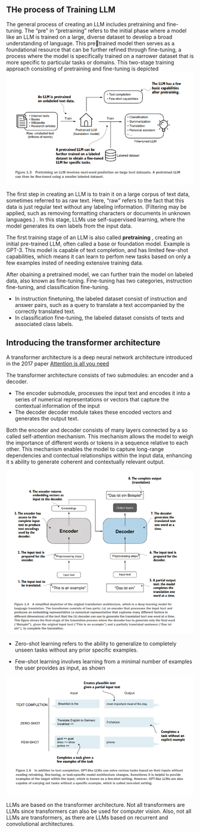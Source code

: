 ## THe process of Training LLM
The general process of creating an LLM includes pretraining and fine-tuning. The
“pre” in “pretraining” refers to the initial phase where a model like an LLM is trained
on a large, diverse dataset to develop a broad understanding of language. This pretrained model then serves as a foundational resource that can be further refined
through fine-tuning, a process where the model is specifically trained on a narrower
dataset that is more specific to particular tasks or domains. This two-stage training
approach consisting of pretraining and fine-tuning is depicted
![Training Process](../Images/training.png)

The first step in creating an LLM is to train it on a large corpus of text data, sometimes
referred to as raw text. Here, “raw” refers to the fact that this data is just regular text
without any labeling information. (Filtering may be applied, such as removing formatting characters or documents in unknown languages.) . In this stage, LLMs use self-supervised learning, where the model generates its own labels from the input data.

The first training stage of an LLM is also called **pretraining** , creating an initial pre-trained LLM, often called a base or foundation model. Example is GPT-3. This model is capable of text completion, and has limited few-shot capabilities, which means it can learn to perfom new tasks based on only a few examples insted of needing extensive training data.

After obaining a pretrained model, we can further train the model on labeled data, also known as fine-tuning. Fine-tuning has two categories, instruction fine-tuning, and classification fine-tuning.

* In instruction finetuning, the labeled dataset consist of instruction and answer pairs, such as a query to translate a text accompanied by the correctly translated text. 
* In classification fine-tuning, the labeled dataset consists of texts and associated class labels.

## Introducing the transformer architecture
A transformer architecture is a deep neural network architecture introduced in the 2017 paper  [Attention is all you need](https://arxiv.org/abs/1706.03762)

The transformer architecture consists of two submodules: an encoder and a decoder.
* The encoder submodule, processes the input text and encodes it into a series of numerical representations or vectors that capture the contextual information of the input
* The decoder decoder module takes these encoded vectors and generates the output text.

Both the encoder and decoder consists of many layers connected by a so called self-attention mechanism. This mechanism allows the model to weigh the importance of different words or tokens in a sequence relative to each other. This mechanism enables the model to capture long-range dependencies and contectual relationships within the input data, enhancing it s ability to generate coherent and contextually relevant output.

![Training Process](../Images/transformer.png)


* Zero-shot learning refers to the ability to generalize to completely unseen tasks without any prior specific examples.

* Few-shot learning involves learning from a minimal number of examples the user provides as input, as shown

![Training Process](../Images/zeroshot.png)

LLMs are based on the transformer architecture. Not all transformers are LLMs since transformers can also be used for computer vision. Also, not all LLMs are transformers, as there are LLMs based on recurrent and convolutional architectures.